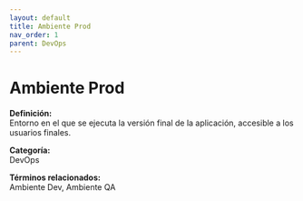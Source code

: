 ```yaml
---
layout: default
title: Ambiente Prod
nav_order: 1
parent: DevOps
---
```


# Ambiente Prod

**Definición:**  
Entorno en el que se ejecuta la versión final de la aplicación, accesible a los usuarios finales.

**Categoría:**  
DevOps  

  


**Términos relacionados:**  
Ambiente Dev, Ambiente QA
